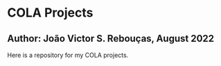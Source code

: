 # COLA Projects
## Author: João Victor S. Rebouças, August 2022

Here is a repository for my COLA projects.
